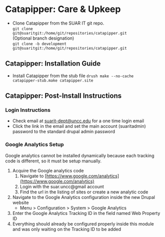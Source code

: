 # Catapipper: Care & Upkeep

* Clone Catapipper from the SUAR IT git repo.  
	<code>git clone git@suaritgit:/home/git/repositories/catapipper.git</code>  
	(Optional branch designation)  
	<code>git clone -b development git@suaritgit:/home/git/repositories/catapipper.git</code>

## Catapipper: Installation Guide
* Install Catapipper from the stub file
	<code>drush make --no-cache catapipper-stub.make catapipper.site</code>

## Catapipper: Post-Install Instructions

### Login Instructions
* Check email at [suarit-dept@uncc.edu](mailto:suarit-dept@uncc.edu) for a one time login email
* Click the link in the email and set the main account (suaritadmin) password to the standard drupal admin password

### Google Analytics Setup
Google analytics cannot be installed dynamically because each tracking code is different, so it must be setup manually.

1. Acquire the Google analytics code
	1. Navigate to [https://www.google.com/analytics](https://www.google.com/analytics)
	2. Login with the suar.uncc@gmail account
	3. Find the url in the listing of sites or create a new analytic code
2. Navigate to the Google Analytics configuration inside the new Drupal website
	* Menu > Configuration > System > Google Analytics
3. Enter the Google Analytics Tracking ID in the field named Web Property ID
4. Everything should already be configured properly inside this module and was only waiting on the Tracking ID to be added
